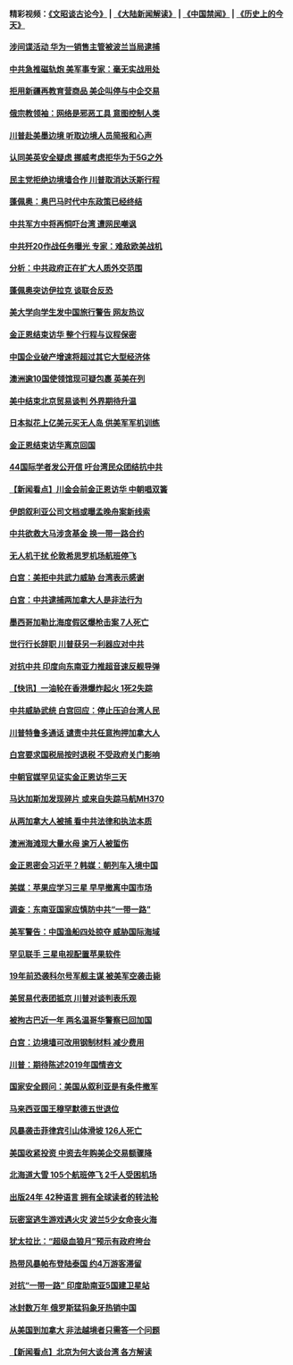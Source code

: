 #### 精彩视频：[《文昭谈古论今》](https://github.com/gfw-breaker/wenzhao/blob/master/README.md?t=01111530) | [《大陆新闻解读》](https://github.com/gfw-breaker/ntdtv-comedy/blob/master/README.md?t=01111530) | [《中国禁闻》](https://github.com/gfw-breaker/ntdtv-news/blob/master/README.md?t=01111530) | [《历史上的今天》](https://github.com/gfw-breaker/today-in-history/blob/master/README.md?t=01111530) 

#### [涉间谍活动 华为一销售主管被波兰当局逮捕](../pages/nsc418/n10968651.md?t=01111530) 

#### [中共急推磁轨炮 美军事专家：毫无实战用处](../pages/nsc418/n10968326.md?t=01111530) 

#### [拒用新疆再教育营商品 美企叫停与中企交易](../pages/nsc418/n10967266.md?t=01111530) 

#### [俄宗教领袖：网络是邪恶工具 意图控制人类](../pages/nsc418/n10967762.md?t=01111530) 

#### [川普赴美墨边境 听取边境人员简报和心声](../pages/nsc418/n10966781.md?t=01111530) 

#### [认同美英安全疑虑 挪威考虑拒华为于5G之外](../pages/nsc418/n10966374.md?t=01111530) 

#### [民主党拒绝边境墙合作 川普取消达沃斯行程](../pages/nsc418/n10966613.md?t=01111530) 

#### [蓬佩奥：奥巴马时代中东政策已经终结](../pages/nsc418/n10966603.md?t=01111530) 

#### [中共军方中将再恫吓台湾 遭网民嘲讽](../pages/nsc418/n10965590.md?t=01111530) 

#### [中共歼20作战任务曝光 专家：难敌欧美战机](../pages/nsc418/n10965390.md?t=01111530) 

#### [分析：中共政府正在扩大人质外交范围](../pages/nsc418/n10964360.md?t=01111530) 

#### [蓬佩奥突访伊拉克 谈联合反恐](../pages/nsc418/n10964356.md?t=01111530) 

#### [美大学向学生发中国旅行警告 网友热议](../pages/nsc418/n10964289.md?t=01111530) 

#### [金正恩结束访华 整个行程与议程保密](../pages/nsc418/n10964023.md?t=01111530) 

#### [中国企业破产增速将超过其它大型经济体](../pages/nsc418/n10964069.md?t=01111530) 

#### [澳洲逾10国使领馆现可疑包裹 英美在列](../pages/nsc418/n10963456.md?t=01111530) 

#### [美中结束北京贸易谈判 外界期待升温](../pages/nsc418/n10962435.md?t=01111530) 

#### [日本拟花上亿美元买无人岛 供美军军机训练](../pages/nsc418/n10963404.md?t=01111530) 

#### [金正恩结束访华离京回国](../pages/nsc418/n10963076.md?t=01111530) 

#### [44国际学者发公开信 吁台湾民众团结抗中共](../pages/nsc418/n10962186.md?t=01111530) 

#### [【新闻看点】川金会前金正恩访华 中朝唱双簧](../pages/nsc418/n10962061.md?t=01111530) 

#### [伊朗叙利亚公司文档或曝孟晚舟案新线索](../pages/nsc418/n10962067.md?t=01111530) 

#### [中共欲救大马涉贪基金 换一带一路合约](../pages/nsc418/n10962070.md?t=01111530) 

#### [无人机干扰 伦敦希思罗机场航班停飞](../pages/nsc418/n10962109.md?t=01111530) 

#### [白宫：美拒中共武力威胁 台湾表示感谢](../pages/nsc418/n10962051.md?t=01111530) 

#### [白宫：中共逮捕两加拿大人是非法行为](../pages/nsc418/n10962084.md?t=01111530) 

#### [墨西哥加勒比海度假区爆枪击案 7人死亡](../pages/nsc418/n10961738.md?t=01111530) 

#### [世行行长辞职 川普获另一利器应对中共](../pages/nsc418/n10961551.md?t=01111530) 

#### [对抗中共 印度向东南亚力推超音速反舰导弹](../pages/nsc418/n10961169.md?t=01111530) 

#### [【快讯】一油轮在香港爆炸起火 1死2失踪](../pages/nsc418/n10961201.md?t=01111530) 

#### [中共威胁武统 白宫回应：停止压迫台湾人民](../pages/nsc418/n10961171.md?t=01111530) 

#### [川普特鲁多通话 谴责中共任意拘押加拿大人](../pages/nsc418/n10960793.md?t=01111530) 

#### [白宫要求国税局按时退税 不受政府关门影响](../pages/nsc418/n10960626.md?t=01111530) 

#### [中朝官媒罕见证实金正恩访华三天](../pages/nsc418/n10960336.md?t=01111530) 

#### [马达加斯加发现碎片 或来自失踪马航MH370](../pages/nsc418/n10960114.md?t=01111530) 

#### [从两加拿大人被捕 看中共法律和执法本质](../pages/nsc418/n10960250.md?t=01111530) 

#### [澳洲海滩现大量水母 逾万人被蜇伤](../pages/nsc418/n10959898.md?t=01111530) 

#### [金正恩密会习近平？韩媒：朝列车入境中国](../pages/nsc418/n10959856.md?t=01111530) 

#### [美媒：苹果应学习三星 早早撤离中国市场](../pages/nsc418/n10958930.md?t=01111530) 

#### [调查：东南亚国家应慎防中共“一带一路”](../pages/nsc418/n10959261.md?t=01111530) 

#### [美军警告：中国渔船四处掠夺 威胁国际海域](../pages/nsc418/n10959047.md?t=01111530) 

#### [罕见联手 三星电视配置苹果软件](../pages/nsc418/n10958192.md?t=01111530) 

#### [19年前恐袭科尔号军舰主谋 被美军空袭击毙](../pages/nsc418/n10958692.md?t=01111530) 

#### [美贸易代表团抵京 川普对谈判表乐观](../pages/nsc418/n10957808.md?t=01111530) 

#### [被拘古巴近一年 两名温哥华警察已回加国](../pages/nsc418/n10957967.md?t=01111530) 

#### [白宫：边境墙可改用钢制材料 减少费用](../pages/nsc418/n10957898.md?t=01111530) 

#### [川普：期待陈述2019年国情咨文](../pages/nsc418/n10957830.md?t=01111530) 

#### [国家安全顾问：美国从叙利亚是有条件撤军](../pages/nsc418/n10957696.md?t=01111530) 

#### [马来西亚国王穆罕默德五世退位](../pages/nsc418/n10957673.md?t=01111530) 

#### [风暴袭击菲律宾引山体滑坡 126人死亡](../pages/nsc418/n10957562.md?t=01111530) 

#### [美国收紧投资 中资去年购美企交易额骤降](../pages/nsc418/n10956141.md?t=01111530) 

#### [北海道大雪 105个航班停飞 2千人受困机场](../pages/nsc418/n10957312.md?t=01111530) 

#### [出版24年 42种语言 拥有全球读者的转法轮](../pages/nsc418/n10955468.md?t=01111530) 

#### [玩密室逃生游戏遇火灾 波兰5少女命丧火海](../pages/nsc418/n10955350.md?t=01111530) 

#### [犹太拉比：“超级血狼月”预示有政府垮台](../pages/nsc418/n10954999.md?t=01111530) 

#### [热带风暴帕布登陆泰国 约4万游客滞留](../pages/nsc418/n10953704.md?t=01111530) 

#### [对抗“一带一路” 印度助南亚5国建卫星站](../pages/nsc418/n10953085.md?t=01111530) 

#### [冰封数万年 俄罗斯猛犸象牙热销中国](../pages/nsc418/n10952945.md?t=01111530) 

#### [从美国到加拿大 非法越境者只需答一个问题](../pages/nsc418/n10952107.md?t=01111530) 

#### [【新闻看点】北京为何大谈台湾 各方解读](../pages/nsc418/n10951577.md?t=01111530) 

